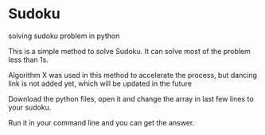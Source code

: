 # Sudoku
solving sudoku problem in python

This is a simple method to solve Sudoku. It can solve most of the problem less than 1s.

Algorithm X was used in this method to accelerate the process, but dancing link is not added yet, which will be updated in the future

Download the python files, open it and change the array in last few lines to your sudoku. 

Run it in your command line and you can get the answer.
